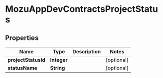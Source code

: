 
# MozuAppDevContractsProjectStatus

## Properties
Name | Type | Description | Notes
------------ | ------------- | ------------- | -------------
**projectStatusId** | **Integer** |  |  [optional]
**statusName** | **String** |  |  [optional]



